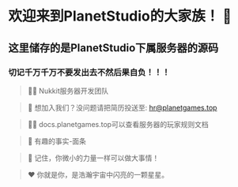 # 欢迎来到PlanetStudio的大家族！ 👋
## 这里储存的是PlanetStudio下属服务器的源码
### 切记千万千万不要发出去不然后果自负！！！

> 🙋‍♀️ Nukkit服务器开发团队

> 🌈 想加入我们？没问题请把简历投送至: hr@planetgames.top

> 👩‍💻 docs.planetgames.top可以查看服务器的玩家规则文档

> 🍿 有趣的事实-面条

> 🧙 记住，你微小的力量一样可以做大事情！

> ❤️ 你就是你，是浩瀚宇宙中闪亮的一颗星星。
